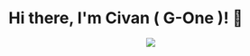 # Hi there, I'm Civan ( G-One )! 👋

<p align="center">
  <a href="https://skillicons.dev">
    <img src="https://skillicons.dev/icons?i=apple,python,aws,bash,bootstrap,css,javascript,c#,docker,html,linux,mysql,php,react,ts," />
  </a>
</p>

